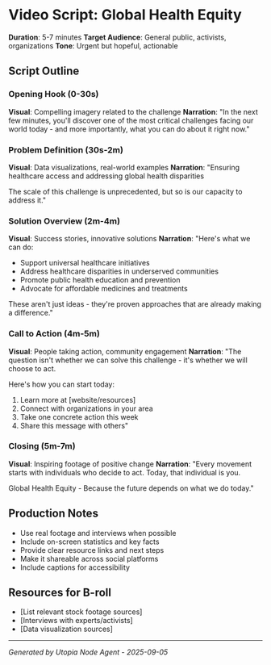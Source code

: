 # Video Script: Global Health Equity

**Duration**: 5-7 minutes
**Target Audience**: General public, activists, organizations
**Tone**: Urgent but hopeful, actionable

## Script Outline

### Opening Hook (0-30s)
**Visual**: Compelling imagery related to the challenge
**Narration**:
"In the next few minutes, you'll discover one of the most critical challenges facing our world today - and more importantly, what you can do about it right now."

### Problem Definition (30s-2m)
**Visual**: Data visualizations, real-world examples
**Narration**:
"Ensuring healthcare access and addressing global health disparities

The scale of this challenge is unprecedented, but so is our capacity to address it."

### Solution Overview (2m-4m)
**Visual**: Success stories, innovative solutions
**Narration**:
"Here's what we can do:

- Support universal healthcare initiatives
- Address healthcare disparities in underserved communities
- Promote public health education and prevention
- Advocate for affordable medicines and treatments

These aren't just ideas - they're proven approaches that are already making a difference."

### Call to Action (4m-5m)
**Visual**: People taking action, community engagement
**Narration**:
"The question isn't whether we can solve this challenge - it's whether we will choose to act.

Here's how you can start today:
1. Learn more at [website/resources]
2. Connect with organizations in your area
3. Take one concrete action this week
4. Share this message with others"

### Closing (5m-7m)
**Visual**: Inspiring footage of positive change
**Narration**:
"Every movement starts with individuals who decide to act. Today, that individual is you.

Global Health Equity - Because the future depends on what we do today."

## Production Notes
- Use real footage and interviews when possible
- Include on-screen statistics and key facts
- Provide clear resource links and next steps
- Make it shareable across social platforms
- Include captions for accessibility

## Resources for B-roll
- [List relevant stock footage sources]
- [Interviews with experts/activists]
- [Data visualization sources]

---
*Generated by Utopia Node Agent - 2025-09-05*
